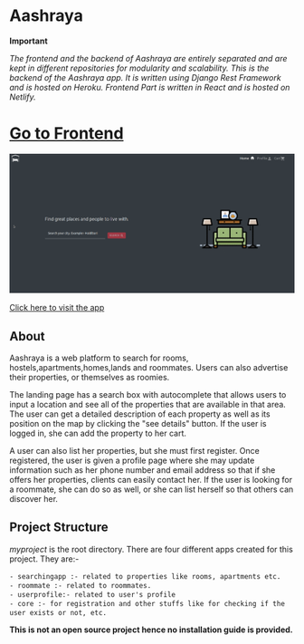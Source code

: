 # Aashraya

**Important**

*The frontend and the backend of Aashraya are entirely separated and are kept in different repositories for modularity and scalability.*
*This is the backend of the Aashraya app. It is written using Django Rest Framework and is hosted on Heroku.*
*Frontend Part is written in React and is hosted on Netlify.*
# [Go to Frontend](https://github.com/Kaushal-Dhungel/aashraya_react)


![main img](https://github.com/Kaushal-Dhungel/aashraya/blob/master/thumbnails/th.png)

[Click here to visit the app](https://aashraya.netlify.app/)

## About

Aashraya is a web platform to search for rooms, hostels,apartments,homes,lands and roommates.
Users can also advertise their properties, or themselves as roomies.

The landing page has a search box with autocomplete that allows users to input a location and see all of the properties that are available in that area. 
The user can get a detailed description of each property as well as its position on the map by clicking the "see details" button. 
If the user is logged in, she can add the property to her cart.

A user can also list her properties, but she must first register. 
Once registered, the user is given a profile page where she may update information such as her phone number and email address so that if she offers her properties, 
clients can easily contact her. If the user is looking for a roommate, she can do so as well, or she can list herself so that others can discover her.

## Project Structure

*myproject* is the root directory. There are four different apps created for this project. They are:-

    - searchingapp :- related to properties like rooms, apartments etc.
    - roommate :- related to roommates.
    - userprofile:- related to user's profile
    - core :- for registration and other stuffs like for checking if the user exists or not, etc.


**This is not an open source project hence no installation guide is provided.**